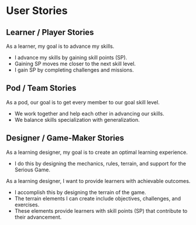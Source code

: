 # User Stories

## Learner / Player Stories

As a learner, my goal is to advance my skills.
- I advance my skills by gaining skill points (SP).
- Gaining SP moves me closer to the next skill level.
- I gain SP by completing challenges and missions.

## Pod / Team Stories

As a pod, our goal is to get every member to our goal skill level.
- We work together and help each other in advancing our skills.
- We balance skills specialization with generalization.

## Designer / Game-Maker Stories

As a learning designer, my goal is to create an optimal learning experience.
- I do this by designing the mechanics, rules, terrain, and support for the Serious Game.

As a learning designer, I want to provide learners with achievable outcomes.
- I accomplish this by designing the terrain of the game.
- The terrain elements I can create include objectives, challenges, and exercises.
- These elements provide learners with skill points (SP) that contribute to their advancement.
